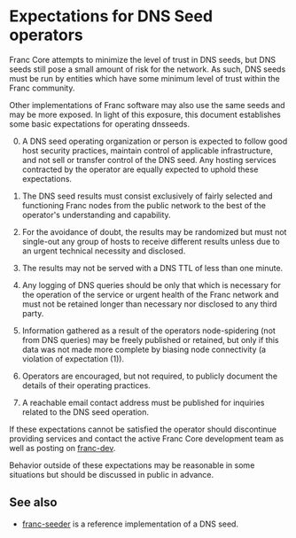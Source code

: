 Expectations for DNS Seed operators
====================================

Franc Core attempts to minimize the level of trust in DNS seeds,
but DNS seeds still pose a small amount of risk for the network.
As such, DNS seeds must be run by entities which have some minimum
level of trust within the Franc community.

Other implementations of Franc software may also use the same
seeds and may be more exposed. In light of this exposure, this
document establishes some basic expectations for operating dnsseeds.

0. A DNS seed operating organization or person is expected to follow good
host security practices, maintain control of applicable infrastructure,
and not sell or transfer control of the DNS seed. Any hosting services
contracted by the operator are equally expected to uphold these expectations.

1. The DNS seed results must consist exclusively of fairly selected and
functioning Franc nodes from the public network to the best of the
operator's understanding and capability.

2. For the avoidance of doubt, the results may be randomized but must not
single-out any group of hosts to receive different results unless due to an
urgent technical necessity and disclosed.

3. The results may not be served with a DNS TTL of less than one minute.

4. Any logging of DNS queries should be only that which is necessary
for the operation of the service or urgent health of the Franc
network and must not be retained longer than necessary nor disclosed
to any third party.

5. Information gathered as a result of the operators node-spidering
(not from DNS queries) may be freely published or retained, but only
if this data was not made more complete by biasing node connectivity
(a violation of expectation (1)).

6. Operators are encouraged, but not required, to publicly document the
details of their operating practices.

7. A reachable email contact address must be published for inquiries
related to the DNS seed operation.

If these expectations cannot be satisfied the operator should
discontinue providing services and contact the active Franc
Core development team as well as posting on
[franc-dev](https://lists.linuxfoundation.org/mailman/listinfo/franc-dev).

Behavior outside of these expectations may be reasonable in some
situations but should be discussed in public in advance.

See also
----------
- [franc-seeder](https://github.com/sipa/franc-seeder) is a reference implementation of a DNS seed.
